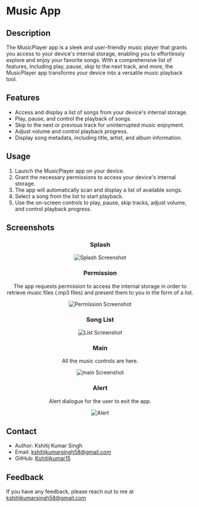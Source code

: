 
# Music App

## Description

The MusicPlayer app is a sleek and user-friendly music player that grants you access to your device's internal storage, enabling you to effortlessly explore and enjoy your favorite songs. With a comprehensive list of features, including play, pause, skip to the next track, and more, the MusicPlayer app transforms your device into a versatile music playback tool.

## Features

- Access and display a list of songs from your device's internal storage.
- Play, pause, and control the playback of songs.
- Skip to the next or previous track for uninterrupted music enjoyment.
- Adjust volume and control playback progress.
- Display song metadata, including title, artist, and album information.

## Usage

1. Launch the MusicPlayer app on your device.
2. Grant the necessary permissions to access your device's internal storage.
3. The app will automatically scan and display a list of available songs.
4. Select a song from the list to start playback.
5. Use the on-screen controls to play, pause, skip tracks, adjust volume, and control playback progress.


## Screenshots
<div align="center">
  
### Splash  

![Splash Screenshot](https://github.com/Kshitijkumar15/Music/blob/main/Splashscreen.jpg)

### Permission 

The app requests permission to access the internal storage in order to retrieve music files (.mp3 files) and present them to you in the form of a list.

![Permission Screenshot](https://github.com/Kshitijkumar15/Music/blob/main/Permission.png)

### Song List 

![List Screenshot](https://github.com/Kshitijkumar15/Music/blob/main/Songlist.jpg)

### Main 

All the music controls are here.

![main Screenshot](https://github.com/Kshitijkumar15/Music/blob/main/MainPage.jpg)

### Alert 

Alert dialogue for the user to exit the app.

![Alert](https://github.com/Kshitijkumar15/Music/blob/main/Quit.jpg)
</div>

## Contact

- Author: Kshitij Kumar Singh
- Email: kshitijkumarsingh58@gmail.com
- GitHub: [Kshitijkumar15](https://github.com/kshitijkumar15)


## Feedback

If you have any feedback, please reach out to me at kshitijkumarsingh58@gmail.com



